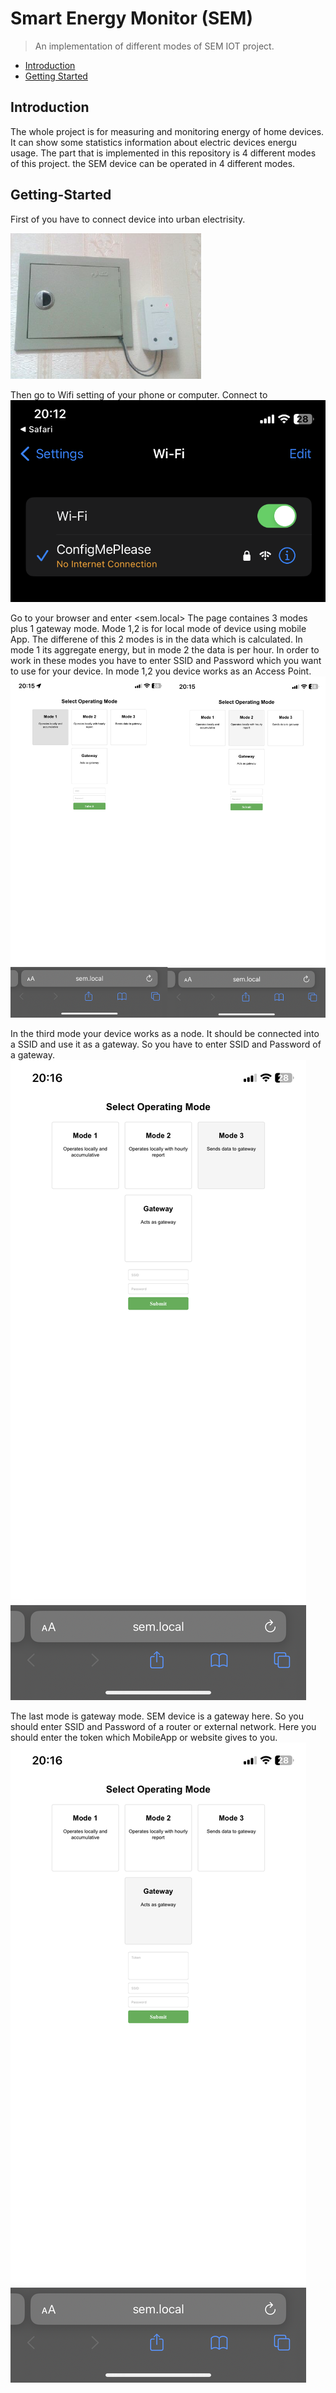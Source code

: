# Smart Energy Monitor (SEM)
> An implementation of different modes of SEM IOT project.
* [Introduction](#Introduction)
* [Getting Started](#Getting-Started)


## Introduction
The whole project is for measuring and monitoring energy of home devices. It can show some statistics information about electric devices energu usage.
The part that is implemented in this repository is 4 different modes of this project. the SEM device can be operated in 4 different modes.

## Getting-Started
First of you have to connect device into urban electrisity.

![Connect-to-E](/Screenshots/Connect-to-E.png)


Then go to Wifi setting of your phone or computer. Connect to <ConfigMePlease>
![Connect-to-SSID](/Screenshots/Connect-to-SSID.PNG)

Go to your browser and enter <sem.local>
The page containes 3 modes plus 1 gateway mode.
Mode 1,2 is for local mode of device using mobile App. The differene of this 2 modes is in the data which is calculated.
In mode 1 its aggregate energy, but in mode 2 the data is per hour.
In order to work in these modes you have to enter SSID and Password which you want to use for your device. 
In mode 1,2 you device works as an Access Point.
![Mode1,2](/Screenshots/Mode1,2.PNG) 

In the third mode your device works as a node. It should be connected into a SSID and use it as a gateway. So you have to enter SSID and Password of a gateway.
![Mode3](/Screenshots/Mode3.PNG)

The last mode is gateway mode. SEM device is a gateway here. So you should enter SSID and Password of a router or external network.
Here you should enter the token which MobileApp or website gives to you.
![Mode4](/Screenshots/Mode4.PNG)
